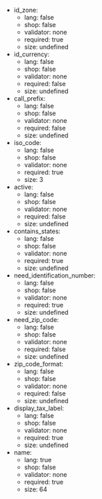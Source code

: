  * id_zone:
    * lang: false
    * shop: false
    * validator: none
    * required: true
    * size: undefined
 * id_currency:
    * lang: false
    * shop: false
    * validator: none
    * required: false
    * size: undefined
 * call_prefix:
    * lang: false
    * shop: false
    * validator: none
    * required: false
    * size: undefined
 * iso_code:
    * lang: false
    * shop: false
    * validator: none
    * required: true
    * size: 3
 * active:
    * lang: false
    * shop: false
    * validator: none
    * required: false
    * size: undefined
 * contains_states:
    * lang: false
    * shop: false
    * validator: none
    * required: true
    * size: undefined
 * need_identification_number:
    * lang: false
    * shop: false
    * validator: none
    * required: true
    * size: undefined
 * need_zip_code:
    * lang: false
    * shop: false
    * validator: none
    * required: false
    * size: undefined
 * zip_code_format:
    * lang: false
    * shop: false
    * validator: none
    * required: false
    * size: undefined
 * display_tax_label:
    * lang: false
    * shop: false
    * validator: none
    * required: true
    * size: undefined
 * name:
    * lang: true
    * shop: false
    * validator: none
    * required: true
    * size: 64
